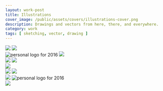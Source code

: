 ```yaml
---
layout: work-post
title: Illustrations
cover_image: /public/assets/covers/illustrations-cover.png
description: Drawings and vectors from here, there, and everywhere.
category: work
tags: [ sketching, vector, drawing ]
---
```





<div class="grid">
  <img src="/public/assets/illustrations/2015-PNW-beard-co.png" alt=" ">
  <img src="/public/assets/sebastian/clark-4.jpg" alt=" ">

  <div class="col-1-2">
    <img src="/public/assets/illustrations/tubes.png" alt="personal logo for 2016">
    <img src="/public/assets/illustrations/colored_drawing.jpg" alt=" ">
  </div>
  <div class="col-1-2">
    <img src="/public/assets/illustrations/e-haitian-fight-song.png" alt=" ">
    <img src="/public/assets/illustrations/tolkein.png" alt=" ">
  </div>
  <img src="/public/assets/illustrations/socks.gif" alt=" ">
  <div class="col-1-2">
    <img src="/public/assets/illustrations/code-and-design.png" alt=" ">
    <img src="/public/assets/covers/park-cover.jpg" alt=" ">    
  </div>
  <div class="col-1-2">
    <img src="/public/assets/illustrations/figures.png" alt=" ">
    <img src="/public/assets/illustrations/night.jpg" alt="personal logo for 2016">
  </div>
  <img src="/public/assets/illustrations/irondesign-building.png" alt=" ">
</div>
